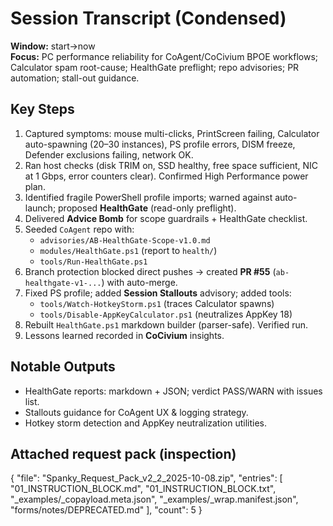 # Session Transcript (Condensed)

**Window:** start→now  
**Focus:** PC performance reliability for CoAgent/CoCivium BPOE workflows; Calculator spam root-cause; HealthGate preflight; repo advisories; PR automation; stall-out guidance.

## Key Steps
1. Captured symptoms: mouse multi-clicks, PrintScreen failing, Calculator auto-spawning (20–30 instances), PS profile errors, DISM freeze, Defender exclusions failing, network OK.
2. Ran host checks (disk TRIM on, SSD healthy, free space sufficient, NIC at 1 Gbps, error counters clear). Confirmed High Performance power plan.
3. Identified fragile PowerShell profile imports; warned against auto-launch; proposed **HealthGate** (read-only preflight).
4. Delivered **Advice Bomb** for scope guardrails + HealthGate checklist.
5. Seeded `CoAgent` repo with:
   - `advisories/AB-HealthGate-Scope-v1.0.md`
   - `modules/HealthGate.ps1` (report to `health/`)
   - `tools/Run-HealthGate.ps1`
6. Branch protection blocked direct pushes → created **PR #55** (`ab-healthgate-v1-...`) with auto-merge.
7. Fixed PS profile; added **Session Stallouts** advisory; added tools:
   - `tools/Watch-HotkeyStorm.ps1` (traces Calculator spawns)
   - `tools/Disable-AppKeyCalculator.ps1` (neutralizes AppKey 18)
8. Rebuilt `HealthGate.ps1` markdown builder (parser-safe). Verified run.
9. Lessons learned recorded in **CoCivium** insights.

## Notable Outputs
- HealthGate reports: markdown + JSON; verdict PASS/WARN with issues list.
- Stallouts guidance for CoAgent UX & logging strategy.
- Hotkey storm detection and AppKey neutralization utilities.

## Attached request pack (inspection)
{
  "file": "Spanky_Request_Pack_v2_2_2025-10-08.zip",
  "entries": [
    "01_INSTRUCTION_BLOCK.md",
    "01_INSTRUCTION_BLOCK.txt",
    "_examples/_copayload.meta.json",
    "_examples/_wrap.manifest.json",
    "forms/notes/DEPRECATED.md"
  ],
  "count": 5
}

